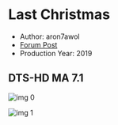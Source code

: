 # Last Christmas

* Author: aron7awol
* [Forum Post](https://www.avsforum.com/threads/bass-eq-for-filtered-movies.2995212/post-59170532)
* Production Year: 2019

## DTS-HD MA 7.1

![img 0](https://i.imgur.com/35uJK0b.jpg)

![img 1](https://i.imgur.com/PTGtXYz.jpg)

